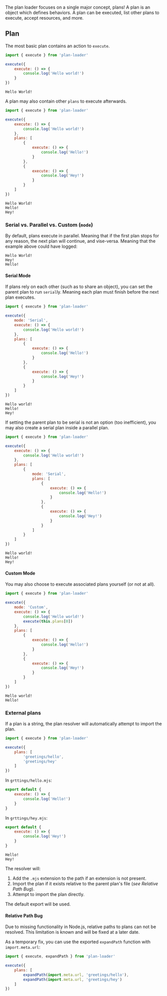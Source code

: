 The plan loader focuses on a single major concept, plans! A
plan is an object which defines behaviors. A plan can be
executed, list other plans to execute, accept resources,
and more.

## Plan
The most basic plan contains an action to `execute`.

```js
import { execute } from 'plan-loader'

execute({
	execute: () => {
		console.log('Hello world!')
	}
})
```
```text
Hello World!
```

A plan may also contain other `plans` to execute afterwards.

```js
import { execute } from 'plan-loader'

execute({
	execute: () => {
		console.log('Hello world!')
	},
	plans: [
		{
			execute: () => {
				console.log('Hello!')
			}
		},
		{
			execute: () => {
				console.log('Hey!')
			}
		}
	]
})
```
```text
Hello World!
Hello!
Hey!
```

### Serial vs. Parallel vs. Custom (`mode`)
By default, plans execute in parallel. Meaning that if the first plan stops for any reason, the next plan will continue, and vise-versa. Meaning that the example above could have logged:
```text
Hello World!
Hey!
Hello!
```

#### Serial Mode
If plans rely on each other (such as to share an object), you can set the parent plan to run `serial`ly. Meaning each plan must finish before the next plan executes.
```js
import { execute } from 'plan-loader'

execute({
	mode: 'Serial',
	execute: () => {
		console.log('Hello world!')
	},
	plans: [
		{
			execute: () => {
				console.log('Hello!')
			}
		},
		{
			execute: () => {
				console.log('Hey!')
			}
		}
	]
})
```
```text
Hello world!
Hello!
Hey!
```

If setting the parent plan to be serial is not an option (too inefficient), you may also create a serial plan inside a parallel plan.
```js
import { execute } from 'plan-loader'

execute({
	execute: () => {
		console.log('Hello world!')
	},
	plans: [
		{
			mode: 'Serial',
			plans: [
				{
					execute: () => {
						console.log('Hello!')
					}
				},
				{
					execute: () => {
						console.log('Hey!')
					}
				}
			]
		}
	]
})
```
```text
Hello world!
Hello!
Hey!
```

#### Custom Mode
You may also choose to execute associated plans yourself (or not at all).
```js
import { execute } from 'plan-loader'

execute({
	mode: 'Custom',
	execute: () => {
		console.log('Hello world!')
		execute(this.plans[0])
	},
	plans: [
		{
			execute: () => {
				console.log('Hello!')
			}
		},
		{
			execute: () => {
				console.log('Hey!')
			}
		}
	]
})
```
```text
Hello world!
Hello!
```

### External plans
If a plan is a string, the plan resolver will automatically attempt to import the plan.
```js
import { execute } from 'plan-loader'

execute({
	plans: [
		'greetings/hello',
		'greetings/hey'
	]
})
```
In `grttings/hello.mjs`:
```js
export default {
	execute: () => {
		console.log('Hello!')
	}
}
```
In `grttings/hey.mjs`:
```js
export default {
	execute: () => {
		console.log('Hey!')
	}
}
```
```text
Hello!
Hey!
```

The resolver will:
1. Add the `.mjs` extension to the path if an extension is not present.
2. Import the plan if it exists relative to the parent plan's file (*see Relative Path Bug*).
3. Attempt to import the plan directly.

The default export will be used.

#### Relative Path Bug
Due to missing functionality in Node.js, relative paths to plans can not be resolved. This limitation is known and will be fixed at a later date.

As a temporary fix, you can use the exported `expandPath` function with `import.meta.url`:
```js
import { execute, expandPath } from 'plan-loader'

execute({
	plans: [
		expandPath(import.meta.url, 'greetings/hello'),
		expandPath(import.meta.url, 'greetings/hey')
	]
})
```
